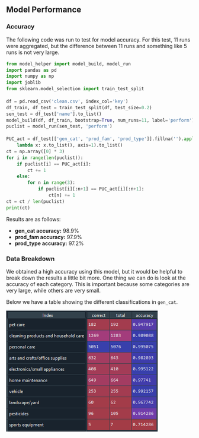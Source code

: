 ## Model Performance

### Accuracy
The following code was run to test for model accuracy. For this test, 11 runs were aggregated, but the difference between 11 runs and something like 5 runs is not very large.
```python
from model_helper import model_build, model_run
import pandas as pd
import numpy as np
import joblib
from sklearn.model_selection import train_test_split

df = pd.read_csv('clean.csv', index_col='key')
df_train, df_test = train_test_split(df, test_size=0.2)
sen_test = df_test['name'].to_list()
model_build(df, df_train, bootstrap=True, num_runs=11, label='perform')
puclist = model_run(sen_test, 'perform')

PUC_act = df_test[['gen_cat', 'prod_fam', 'prod_type']].fillna('').apply(
    lambda x: x.to_list(), axis=1).to_list()
ct = np.array([0] * 3)
for i in range(len(puclist)):
    if puclist[i] == PUC_act[i]:
        ct += 1
    else:
        for n in range(3):
            if puclist[i][:n+1] == PUC_act[i][:n+1]:
                ct[n] += 1
ct = ct / len(puclist)
print(ct)
```
Results are as follows:
* **gen_cat accuracy:** 98.9%
* **prod_fam accuracy:** 97.9%
* **prod_type accuracy:** 97.2%

### Data Breakdown
We obtained a high accuracy using this model, but it would be helpful to break down the results a little bit more. One thing we can do is look at the accuracy of each category. This is important because some categories are very large, while others are very small.

Below we have a table showing the different classifications in `gen_cat`.

![gen_cat table](images/gen_cat_table.PNG)
